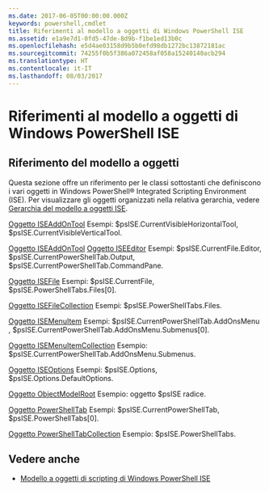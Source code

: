 ```yaml
---
ms.date: 2017-06-05T00:00:00.000Z
keywords: powershell,cmdlet
title: Riferimenti al modello a oggetti di Windows PowerShell ISE
ms.assetid: e1a9e7d1-0fd5-47de-8d9b-f1be1ed13b0c
ms.openlocfilehash: e5d4ae03158d9b5b0efd98db1272bc13872181ac
ms.sourcegitcommit: 74255f0b5f386a072458af058a15240140acb294
ms.translationtype: HT
ms.contentlocale: it-IT
ms.lasthandoff: 08/03/2017
---
```

# <a name="windows-powershell-ise-object-model-reference"></a>Riferimenti al modello a oggetti di Windows PowerShell ISE
  
## <a name="object-model-reference"></a>Riferimento del modello a oggetti
 Questa sezione offre un riferimento per le classi sottostanti che definiscono i vari oggetti in Windows PowerShell® Integrated Scripting Environment (ISE). Per visualizzare gli oggetti organizzati nella relativa gerarchia, vedere [Gerarchia del modello a oggetti ISE](The-ISE-Object-Model-Hierarchy.md).

 [Oggetto ISEAddOnTool](The-ISEAddOnTool-Object.md) Esempi: $psISE.CurrentVisibleHorizontalTool, $psISE.CurrentVisibleVerticalTool.

 [Oggetto ISEAddOnTool](The-ISEAddOnTool-Object.md) [Oggetto ISEEditor](The-ISEEditor-Object.md) Esempi: $psISE.CurrentFile.Editor, $psISE.CurrentPowerShellTab.Output, $psISE.CurrentPowerShellTab.CommandPane.

 [Oggetto ISEFile](The-ISEFile-Object.md) Esempi: $psISE.CurrentFile, $psISE.PowerShellTabs.Files\[0\].

 [Oggetto ISEFileCollection](The-ISEFileCollection-Object.md) Esempi: $psISE.PowerShellTabs.Files.

 [Oggetto ISEMenuItem](The-ISEMenuItem-Object.md) Esempi: $psISE.CurrentPowerShellTab.AddOnsMenu , $psISE.CurrentPowerShellTab.AddOnsMenu.Submenus\[0\].

 [Oggetto ISEMenuItemCollection](The-ISEMenuItemCollection-Object.md) Esempio: $psISE.CurrentPowerShellTab.AddOnsMenu.Submenus.

 [Oggetto ISEOptions](The-ISEOptions-Object.md) Esempi: $psISE.Options, $psISE.Options.DefaultOptions.

 [Oggetto ObjectModelRoot](The-ObjectModelRoot-Object.md) Esempio: oggetto $psISE radice.

 [Oggetto PowerShellTab](The-PowerShellTab-Object.md) Esempi: $psISE.CurrentPowerShellTab, $psISE.PowerShellTabs\[0\].

 [Oggetto PowerShellTabCollection](The-PowerShellTabCollection-Object.md) Esempio: $psISE.PowerShellTabs.

## <a name="see-also"></a>Vedere anche
- [Modello a oggetti di scripting di Windows PowerShell ISE](The-Windows-PowerShell-ISE-Scripting-Object-Model.md)

  
